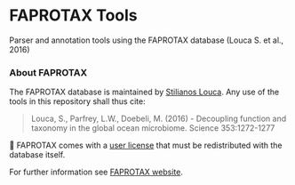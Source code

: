 # FAPROTAX Tools
Parser and annotation tools using the FAPROTAX database (Louca S. et al., 2016)

### About FAPROTAX

The FAPROTAX database is maintained by [Stilianos Louca](http://www.loucalab.com). Any use of the tools in this repository shall thus cite:

> Louca, S., Parfrey, L.W., Doebeli, M. (2016) - Decoupling function and taxonomy in the global ocean microbiome. Science 353:1272-1277

:page_with_curl: FAPROTAX comes with a [user license](FAPROTAX_license.md) that must be redistributed with the database itself. 

For further information see [FAPROTAX website](http://www.loucalab.com/archive/FAPROTAX).
